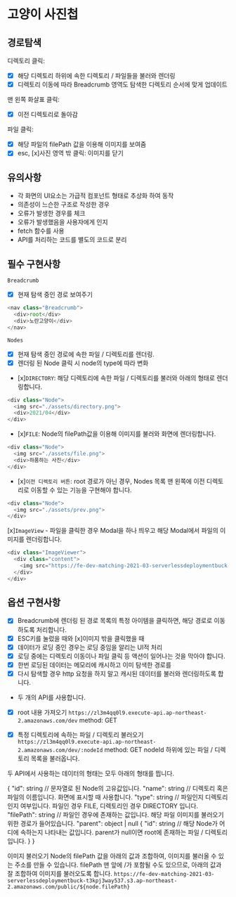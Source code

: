 # 고양이 사진첩

## 경로탐색

디렉토리 클릭:

- [x] 해당 디렉토리 하위에 속한 디렉토리 / 파일들을 불러와 렌더링
- [x] 디렉토리 이동에 따라 Breadcrumb 영역도 탐색한 디렉토리 순서에 맞게 업데이트

맨 왼쪽 화살표 클릭:

- [x] 이전 디렉토리로 돌아감

파일 클릭:

- [x] 해당 파일의 filePath 값을 이용해 이미지를 보여줌
- [x] esc, [x]사진 영역 밖 클릭: 이미지를 닫기

## 유의사항

- 각 화면의 UI요소는 가급적 컴포넌트 형태로 추상화 하여 동작
- 의존성이 느슨한 구조로 작성한 경우
- 오류가 발생한 경우를 체크
- 오류가 발생했음을 사용자에게 인지
- fetch 함수를 사용
- API를 처리하는 코드를 별도의 코드로 분리

## 필수 구현사항

`Breadcrumb`

- [x] 현재 탐색 중인 경로 보여주기

```js
<nav class="Breadcrumb">
  <div>root</div>
  <div>노란고양이</div>
</nav>
```

`Nodes`

- [x] 현재 탐색 중인 경로에 속한 파일 / 디렉토리를 렌더링.
- [x] 렌더링 된 Node 클릭 시 node의 type에 따라 변화

- [x]`DIRECTORY`: 해당 디렉토리에 속한 파일 / 디렉토리를 불러와 아래의 형태로 렌더링합니다.

```js
<div class="Node">
  <img src="./assets/directory.png">
  <div>2021/04</div>
</div>
```

- [x]`FILE`: Node의 filePath값을 이용해 이미지를 불러와 화면에 렌더링합니다.

```js
<div class="Node">
  <img src="./assets/file.png">
  <div>하품하는 사진</div>
</div>
```

- [x]`이전 디렉토리 버튼`: root 경로가 아닌 경우, Nodes 목록 맨 왼쪽에 이전 디렉토리로 이동할 수 있는 기능을 구현해야 합니다.

```js
<div class="Node">
  <img src="./assets/prev.png">
</div>
```

[x]`ImageView` - 파일을 클릭한 경우 Modal을 하나 띄우고 해당 Modal에서 파일의 이미지를 렌더링합니다.

```js
<div class="ImageViewer">
  <div class="content">
    <img src="https://fe-dev-matching-2021-03-serverlessdeploymentbuck-t3kpj3way537.s3.ap-northeast-2.amazonaws.com/public/images/a2i.jpg">
  </div>
</div>
```


## 옵션 구현사항

- [x] Breadcrumb에 렌더링 된 경로 목록의 특정 아이템을 클릭하면, 해당 경로로 이동하도록 처리합니다. 
- [x] ESC키를 눌렀을 때와 [x]이미지 밖을 클릭했을 때
- [x] 데이터가 로딩 중인 경우는 로딩 중임을 알리는 UI적 처리
- [x] 로딩 중에는 디렉토리 이동이나 파일 클릭 등 액션이 일어나는 것을 막아야 합니다.
- [x] 한번 로딩된 데이터는 메모리에 캐시하고 이미 탐색한 경로를 
- [x] 다시 탐색할 경우 http 요청을 하지 말고 캐시된 데이터를 불러와 렌더링하도록 합니다.

- 두 개의 API를 사용합니다.

- [x] root 내용 가져오기
`https://zl3m4qq0l9.execute-api.ap-northeast-2.amazonaws.com/dev`
method: GET

- [x] 특정 디렉토리에 속하는 파일 / 디렉토리 불러오기
`https://zl3m4qq0l9.execute-api.ap-northeast-2.amazonaws.com/dev/:nodeId`
method: GET
nodeId 하위에 있는 파일 / 디렉토리 목록을 불러옵니다.

두 API에서 사용하는 데이터의 형태는 모두 아래의 형태를 띕니다.

{
  "id":       string // 문자열로 된 Node의 고유값입니다.
  "name":     string // 디렉토리 혹은 파일의 이름입니다. 화면에 표시할 때 사용합니다.
  "type":     string // 파일인지 디렉토리인지 여부입니다. 파일인 경우 FILE, 디렉토리인 경우 DIRECTORY 입니다.
  "filePath": string // 파일인 경우에 존재하는 값입니다. 해당 파일 이미지를 불러오기 위한 경로가 들어있습니다.
  "parent":   object | null {
    "id": string // 해당 Node가 어디에 속하는지 나타내는 값입니다. parent가 null이면 root에 존재하는 파일 / 디렉토리입니다.
  }
}

이미지 불러오기
Node의 filePath 값을 아래의 값과 조합하여, 이미지를 불러올 수 있는 주소를 만들 수 있습니다.
filePath 맨 앞에 /가 포함될 수도 있으므로, 아래의 값과 잘 조합하여 이미지를 불러오도록 합니다.
`https://fe-dev-matching-2021-03-serverlessdeploymentbuck-t3kpj3way537.s3.ap-northeast-2.amazonaws.com/public/${node.filePath}`
